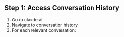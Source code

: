 ## Step 1: Access Conversation History
1. Go to claude.ai
2. Navigate to conversation history
3. For each relevant conversation:
